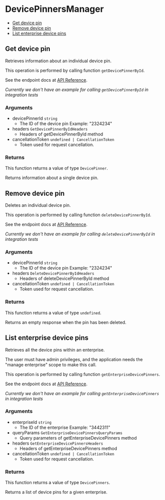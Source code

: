 # DevicePinnersManager

- [Get device pin](#get-device-pin)
- [Remove device pin](#remove-device-pin)
- [List enterprise device pins](#list-enterprise-device-pins)

## Get device pin

Retrieves information about an individual device pin.

This operation is performed by calling function `getDevicePinnerById`.

See the endpoint docs at
[API Reference](https://developer.box.com/reference/get-device-pinners-id/).

_Currently we don't have an example for calling `getDevicePinnerById` in integration tests_

### Arguments

- devicePinnerId `string`
  - The ID of the device pin Example: "2324234"
- headers `GetDevicePinnerByIdHeaders`
  - Headers of getDevicePinnerById method
- cancellationToken `undefined | CancellationToken`
  - Token used for request cancellation.

### Returns

This function returns a value of type `DevicePinner`.

Returns information about a single device pin.

## Remove device pin

Deletes an individual device pin.

This operation is performed by calling function `deleteDevicePinnerById`.

See the endpoint docs at
[API Reference](https://developer.box.com/reference/delete-device-pinners-id/).

_Currently we don't have an example for calling `deleteDevicePinnerById` in integration tests_

### Arguments

- devicePinnerId `string`
  - The ID of the device pin Example: "2324234"
- headers `DeleteDevicePinnerByIdHeaders`
  - Headers of deleteDevicePinnerById method
- cancellationToken `undefined | CancellationToken`
  - Token used for request cancellation.

### Returns

This function returns a value of type `undefined`.

Returns an empty response when the pin has been deleted.

## List enterprise device pins

Retrieves all the device pins within an enterprise.

The user must have admin privileges, and the application
needs the "manage enterprise" scope to make this call.

This operation is performed by calling function `getEnterpriseDevicePinners`.

See the endpoint docs at
[API Reference](https://developer.box.com/reference/get-enterprises-id-device-pinners/).

_Currently we don't have an example for calling `getEnterpriseDevicePinners` in integration tests_

### Arguments

- enterpriseId `string`
  - The ID of the enterprise Example: "3442311"
- queryParams `GetEnterpriseDevicePinnersQueryParams`
  - Query parameters of getEnterpriseDevicePinners method
- headers `GetEnterpriseDevicePinnersHeaders`
  - Headers of getEnterpriseDevicePinners method
- cancellationToken `undefined | CancellationToken`
  - Token used for request cancellation.

### Returns

This function returns a value of type `DevicePinners`.

Returns a list of device pins for a given enterprise.
